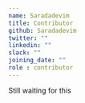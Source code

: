 ```yaml
---
name: Saradadevim
title: Contributor
github: Saradadevim
twitter: ""
linkedin: ""
slack: ""
joining_date: ""
role : contributor
---
```


Still waiting for this
